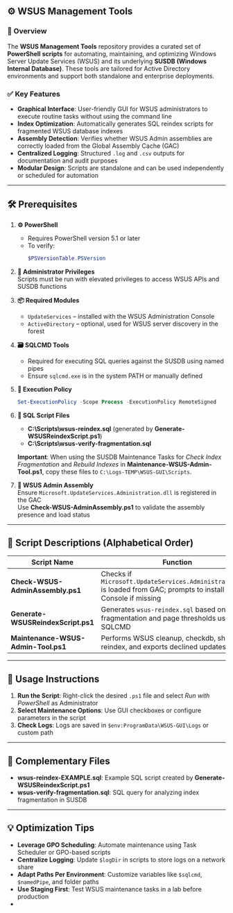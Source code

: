 ## ⚙️ WSUS Management Tools

### 📝 Overview

The **WSUS Management Tools** repository provides a curated set of **PowerShell scripts** for automating, maintaining, and optimizing Windows Server Update Services (WSUS) and its underlying **SUSDB (Windows Internal Database)**. These tools are tailored for Active Directory environments and support both standalone and enterprise deployments.

### ✅ Key Features

- **Graphical Interface**: User-friendly GUI for WSUS administrators to execute routine tasks without using the command line  
- **Index Optimization**: Automatically generates SQL reindex scripts for fragmented WSUS database indexes  
- **Assembly Detection**: Verifies whether WSUS Admin assemblies are correctly loaded from the Global Assembly Cache (GAC)  
- **Centralized Logging**: Structured `.log` and `.csv` outputs for documentation and audit purposes  
- **Modular Design**: Scripts are standalone and can be used independently or scheduled for automation

---

## 🛠️ Prerequisites

1. **⚙️ PowerShell**  
   - Requires PowerShell version 5.1 or later  
   - To verify:
     ```powershell
     $PSVersionTable.PSVersion
     ```

2. **🔑 Administrator Privileges**  
   Scripts must be run with elevated privileges to access WSUS APIs and SUSDB functions

3. **📦 Required Modules**  
   - `UpdateServices` – installed with the WSUS Administration Console  
   - `ActiveDirectory` – optional, used for WSUS server discovery in the forest

4. **🗃 SQLCMD Tools**  
   - Required for executing SQL queries against the SUSDB using named pipes  
   - Ensure `sqlcmd.exe` is in the system PATH or manually defined

5. **🔧 Execution Policy**
   ```powershell
   Set-ExecutionPolicy -Scope Process -ExecutionPolicy RemoteSigned
   ```

6. **📂 SQL Script Files**  
   - **C:\Scripts\wsus-reindex.sql** (generated by **Generate-WSUSReindexScript.ps1**)  
   - **C:\Scripts\wsus-verify-fragmentation.sql**

   **Important**: When using the SUSDB Maintenance Tasks for *Check Index Fragmentation* and *Rebuild Indexes* in **Maintenance-WSUS-Admin-Tool.ps1**, copy these files to `C:\Logs-TEMP\WSUS-GUI\Scripts`.

7. **🧩 WSUS Admin Assembly**  
   Ensure `Microsoft.UpdateServices.Administration.dll` is registered in the GAC  
   Use **Check-WSUS-AdminAssembly.ps1** to validate the assembly presence and load status

---

## 📜 Script Descriptions (Alphabetical Order)

| **Script Name**                     | **Function**                                                                 |
|-------------------------------------|------------------------------------------------------------------------------|
| **Check-WSUS-AdminAssembly.ps1**    | Checks if `Microsoft.UpdateServices.Administration.dll` is loaded from GAC; prompts to install WSUS Console if missing |
| **Generate-WSUSReindexScript.ps1**  | Generates `wsus-reindex.sql` based on fragmentation and page thresholds using SQLCMD |
| **Maintenance-WSUS-Admin-Tool.ps1** | Performs WSUS cleanup, checkdb, shrink, reindex, and exports declined updates to CSV |

---

## 🚀 Usage Instructions

1. **Run the Script**: Right-click the desired `.ps1` file and select _Run with PowerShell_ as Administrator  
2. **Select Maintenance Options**: Use GUI checkboxes or configure parameters in the script  
3. **Check Logs**: Logs are saved in `$env:ProgramData\WSUS-GUI\Logs` or custom path

---

## 📁 Complementary Files

- **wsus-reindex-EXAMPLE.sql**: Example SQL script created by **Generate-WSUSReindexScript.ps1**  
- **wsus-verify-fragmentation.sql**: SQL query for analyzing index fragmentation in SUSDB

---

## 💡 Optimization Tips

- **Leverage GPO Scheduling**: Automate maintenance using Task Scheduler or GPO-based scripts  
- **Centralize Logging**: Update `$logDir` in scripts to store logs on a network share  
- **Adapt Paths Per Environment**: Customize variables like `$sqlcmd`, `$namedPipe`, and folder paths  
- **Use Staging First**: Test WSUS maintenance tasks in a lab before production
- 
